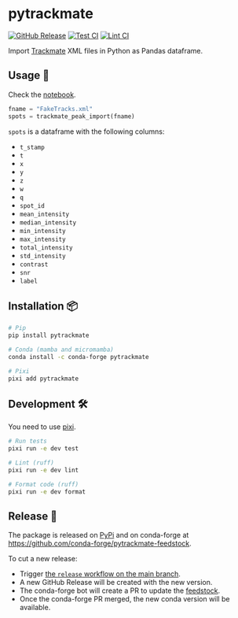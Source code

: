 # pytrackmate

[release-badge]: https://img.shields.io/github/v/release/hadim/pytrackmate?logo=github
[test-badge]: https://github.com/hadim/pytrackmate/actions/workflows/test.yaml/badge.svg?branch=main
[lint-badge]: https://github.com/hadim/pytrackmate/actions/workflows/lint.yaml/badge.svg?branch=main

[![GitHub Release][release-badge]](https://github.com/hadim/pytrackmate/releases)
[![Test CI][test-badge]](https://github.com/hadim/pytrackmate/actions/workflows/test.yaml)
[![Lint CI][lint-badge]](https://github.com/hadim/pytrackmate/actions/workflows/lint.yaml)

Import [Trackmate](https://imagej.net/TrackMate) XML files in Python as Pandas dataframe.

## Usage 🚀

Check the [notebook](notebooks/Trackmate.ipynb).

```python
fname = "FakeTracks.xml"
spots = trackmate_peak_import(fname)
```

`spots` is a dataframe with the following columns:

- `t_stamp`
- `t`
- `x`
- `y`
- `z`
- `w`
- `q`
- `spot_id`
- `mean_intensity`
- `median_intensity`
- `min_intensity`
- `max_intensity`
- `total_intensity`
- `std_intensity`
- `contrast`
- `snr`
- `label`

## Installation 📦

```bash
# Pip
pip install pytrackmate

# Conda (mamba and micromamba)
conda install -c conda-forge pytrackmate

# Pixi
pixi add pytrackmate
```

## Development 🛠️

You need to use [pixi](https://pixi.sh).

```bash
# Run tests
pixi run -e dev test

# Lint (ruff)
pixi run -e dev lint

# Format code (ruff)
pixi run -e dev format
```

## Release 🚢

The package is released on [PyPi](https://pypi.org/project/pytrackmate/) and on conda-forge at <https://github.com/conda-forge/pytrackmate-feedstock>.

To cut a new release:

- Trigger [the `release` workflow on the main branch](https://github.com/hadim/pytrackmate/actions/workflows/release.yaml).
- A new GitHub Release will be created with the new version.
- The conda-forge bot will create a PR to update the [feedstock](https://github.com/conda-forge/pytrackmate-feedstock).
- Once the conda-forge PR merged, the new conda version will be available.
